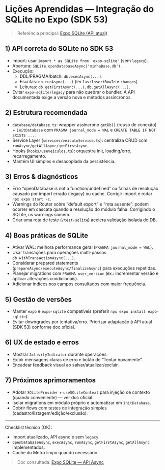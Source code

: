 # Lições Aprendidas — Integração do SQLite no Expo (SDK 53)

> Referência principal: [Expo SQLite (API atual)](https://docs.expo.dev/versions/latest/sdk/sqlite/)

## 1) API correta do SQLite no SDK 53
- Import: usar `import * as SQLite from 'expo-sqlite'` (sem `legacy`).
- Abertura: `SQLite.openDatabaseAsync('minhaBase.db')`.
- Execução:
  - DDL/PRAGMA/batch: `db.execAsync(...)`.
  - Escritas: `db.runAsync(...)` (ler `lastInsertRowId` e `changes`).
  - Leituras: `db.getFirstAsync(...)`, `db.getAllAsync(...)`.
- Evitar `expo-sqlite/legacy` para não quebrar o bundler. A API documentada exige a versão nova e métodos assíncronos.

## 2) Estrutura recomendada
- `database/database.ts`: wrapper assíncrono `getDb()` (reuso de conexão) + `initDatabase` com `PRAGMA journal_mode = WAL` e `CREATE TABLE IF NOT EXISTS ...`.
- Service Layer (`services/veiculoService.ts`): centraliza CRUD com `runAsync/getAllAsync/getFirstAsync`.
- Hooks (`hooks/useVeiculos.ts`): orquestra init, loading/erro, recarregamento.
- Mantém UI simples e desacoplada da persistência.

## 3) Erros & diagnósticos
- Erro “openDatabase is not a function/undefined” ou falhas de resolução: causado por import errado (legacy) ou cache. Corrigir import e rodar `npx expo start -c`.
- Warnings do Router sobre “default export” e “rota ausente”: podem ocorrer em cascata quando a resolução do módulo falha. Corrigindo o SQLite, os warnings somem.
- Criar uma rota de teste (`/test-sqlite`) acelera validação isolada do DB.

## 4) Boas práticas de SQLite
- Ativar WAL: melhora performance geral (`PRAGMA journal_mode = WAL`).
- Usar transações para operações multi-passos: `db.withTransactionAsync(...)`.
- Considerar prepared statements (`prepareAsync/executeAsync/finalizeAsync`) para execuções repetidas.
- Planejar migrations com `PRAGMA user_version` (ex.: incrementar versão e aplicar alterações condicionais).
- Adicionar índices nos campos consultados com maior frequência.

## 5) Gestão de versões
- Manter `expo` e `expo-sqlite` compatíveis (preferir `npx expo install expo-sqlite`).
- Evitar downgrades por tentativa/erro. Priorizar adaptação à API atual (SDK 53) conforme doc oficial.

## 6) UX de estado e erros
- Mostrar `ActivityIndicator` durante operações.
- Exibir mensagens claras de erro e botão de “Tentar novamente”.
- Encadear feedback visual ao salvar/atualizar/excluir.

## 7) Próximos aprimoramentos
- Adotar `SQLiteProvider` + `useSQLiteContext` para injeção de contexto (quando conveniente) — ver doc oficial.
- Isolar migrations em módulo próprio e automatizar em `initDatabase`.
- Cobrir flows com testes de integração simples (cadastro/listagem/edição/exclusão).

---

Checklist técnico (OK):
- Import atualizado, API async e sem `legacy`.
- `openDatabaseAsync`, `execAsync`, `runAsync`, `getFirstAsync`, `getAllAsync` implementados.
- Cache do Metro limpo quando necessário.

> Doc consultada: [Expo SQLite — API Async](https://docs.expo.dev/versions/latest/sdk/sqlite/)